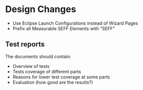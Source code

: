 # Design Changes

 * Use Eclipse Launch Configurations instead of Wizard Pages
 * Prefix all Measurable SEFF Elements with “SEFF”

## Test reports
The documents should contain:

 * Overview of tests
 * Tests coverage of different parts
 * Reasons for lower test coverage at some parts
 * Evaluation (how good are the results?)
